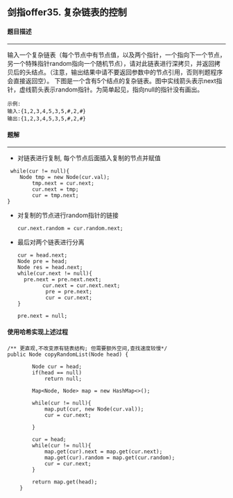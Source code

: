 ## 剑指offer35. 复杂链表的控制

#### 题目描述

---

输入一个复杂链表（每个节点中有节点值，以及两个指针，一个指向下一个节点，另一个特殊指针random指向一个随机节点），请对此链表进行深拷贝，并返回拷贝后的头结点。（注意，输出结果中请不要返回参数中的节点引用，否则判题程序会直接返回空）。 下图是一个含有5个结点的复杂链表。图中实线箭头表示next指针，虚线箭头表示random指针。为简单起见，指向null的指针没有画出。

```
示例:
输入:{1,2,3,4,5,3,5,#,2,#}
输出:{1,2,3,4,5,3,5,#,2,#}
```

#### 题解

---



* 对链表进行复制, 每个节点后面插入复制的节点并赋值

```
 while(cur != null){
	Node tmp = new Node(cur.val);
        tmp.next = cur.next;
        cur.next = tmp;
        cur = tmp.next; 
}
```

* 对复制的节点进行random指针的链接

  ```
  cur.next.random = cur.random.next;
  ```
* 最后对两个链表进行分离

  ```
  cur = head.next;
  Node pre = head;
  Node res = head.next;
  while(cur.next != null){
  	pre.next = pre.next.next;
          cur.next = cur.next.next;
           pre = pre.next;
           cur = cur.next;
  }

  pre.next = null;
  ```

#### 使用哈希实现上述过程

```
/** 更直观,不改变原有链表结构; 但需要额外空间,查找速度较慢*/
public Node copyRandomList(Node head) {
  
        Node cur = head;
        if(head == null)
            return null;
  
        Map<Node, Node> map = new HashMap<>();
  
        while(cur != null){
            map.put(cur, new Node(cur.val));
            cur = cur.next;
  
        }
  
        cur = head;
        while(cur != null){
            map.get(cur).next = map.get(cur.next);
            map.get(cur).random = map.get(cur.random);
            cur = cur.next;
        }
  
        return map.get(head);
    }
```
